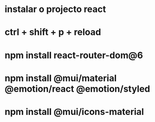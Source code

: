 # instalar o projecto react

# ctrl + shift + p + reload

# npm install react-router-dom@6

# npm install @mui/material @emotion/react @emotion/styled

# npm install @mui/icons-material
